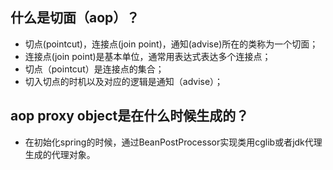 ## 什么是切面（aop）？

* 切点(pointcut)，连接点(join point)，通知(advise)所在的类称为一个切面；
* 连接点(join point)是基本单位，通常用表达式表达多个连接点；
* 切点（pointcut）是连接点的集合；
* 切入切点的时机以及对应的逻辑是通知（advise）；


## aop proxy object是在什么时候生成的？
* 在初始化spring的时候，通过BeanPostProcessor实现类用cglib或者jdk代理生成的代理对象。